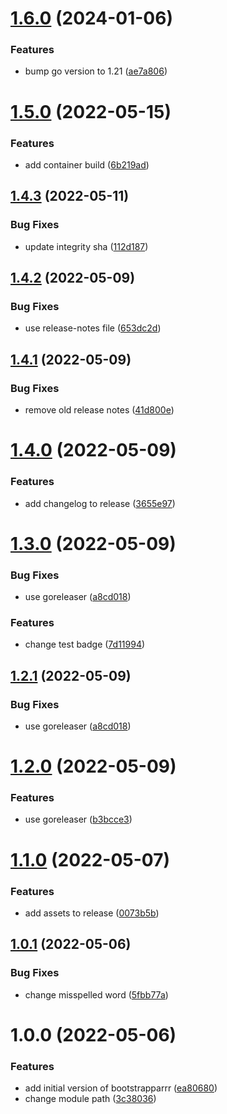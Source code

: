 # [1.6.0](https://github.com/escalate/bootstrapparrr/compare/v1.5.0...v1.6.0) (2024-01-06)


### Features

* bump go version to 1.21 ([ae7a806](https://github.com/escalate/bootstrapparrr/commit/ae7a8065e5400553998a2610cad52709c1926010))

# [1.5.0](https://github.com/escalate/bootstrapparrr/compare/v1.4.3...v1.5.0) (2022-05-15)


### Features

* add container build ([6b219ad](https://github.com/escalate/bootstrapparrr/commit/6b219adcb74d51a77301127b0b6d81f47691e37f))

## [1.4.3](https://github.com/escalate/bootstrapparrr/compare/v1.4.2...v1.4.3) (2022-05-11)


### Bug Fixes

* update integrity sha ([112d187](https://github.com/escalate/bootstrapparrr/commit/112d1876a776c1c337bb6223d3c95233a010600a))

## [1.4.2](https://github.com/escalate/bootstrapparrr/compare/v1.4.1...v1.4.2) (2022-05-09)


### Bug Fixes

* use release-notes file ([653dc2d](https://github.com/escalate/bootstrapparrr/commit/653dc2dbfd8db3f3fa337f7e4cead2577e6fc736))

## [1.4.1](https://github.com/escalate/bootstrapparrr/compare/v1.4.0...v1.4.1) (2022-05-09)


### Bug Fixes

* remove old release notes ([41d800e](https://github.com/escalate/bootstrapparrr/commit/41d800e722fd1fa2f7b216ac8f509ab51899c349))

# [1.4.0](https://github.com/escalate/bootstrapparrr/compare/v1.3.0...v1.4.0) (2022-05-09)


### Features

* add changelog to release ([3655e97](https://github.com/escalate/bootstrapparrr/commit/3655e977e2470f9dcfe6feb8989176d9883d99f5))

# [1.3.0](https://github.com/escalate/bootstrapparrr/compare/v1.2.0...v1.3.0) (2022-05-09)


### Bug Fixes

* use goreleaser ([a8cd018](https://github.com/escalate/bootstrapparrr/commit/a8cd01810dc4a9740a7dc71c12133354053000a8))


### Features

* change test badge ([7d11994](https://github.com/escalate/bootstrapparrr/commit/7d11994932358eacee73c6d101a05377ee1bb904))

## [1.2.1](https://github.com/escalate/bootstrapparrr/compare/v1.2.0...v1.2.1) (2022-05-09)


### Bug Fixes

* use goreleaser ([a8cd018](https://github.com/escalate/bootstrapparrr/commit/a8cd01810dc4a9740a7dc71c12133354053000a8))

# [1.2.0](https://github.com/escalate/bootstrapparrr/compare/v1.1.0...v1.2.0) (2022-05-09)


### Features

* use goreleaser ([b3bcce3](https://github.com/escalate/bootstrapparrr/commit/b3bcce3fb0231b4a7a7f5649b046ed658c401cd0))

# [1.1.0](https://github.com/escalate/bootstrapparrr/compare/v1.0.1...v1.1.0) (2022-05-07)


### Features

* add assets to release ([0073b5b](https://github.com/escalate/bootstrapparrr/commit/0073b5b245a98125d8f05e4ed5edb6a67a7d91ad))

## [1.0.1](https://github.com/escalate/bootstrapparrr/compare/v1.0.0...v1.0.1) (2022-05-06)


### Bug Fixes

* change misspelled word ([5fbb77a](https://github.com/escalate/bootstrapparrr/commit/5fbb77aba4630656c6e9831a0d4789f683dbed7f))

# 1.0.0 (2022-05-06)


### Features

* add initial version of bootstrapparrr ([ea80680](https://github.com/escalate/bootstrapparrr/commit/ea8068023aa66e066d968be6672383f1cf8ccc02))
* change module path ([3c38036](https://github.com/escalate/bootstrapparrr/commit/3c38036ab29804fdde25e337a66b151c6207cf01))
